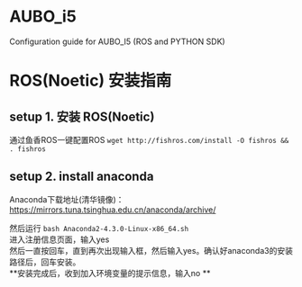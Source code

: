 # AUBO_i5
Configuration guide for AUBO_I5 (ROS and PYTHON SDK)

# ROS(Noetic) 安装指南

## setup 1. 安装 ROS(Noetic)
通过鱼香ROS一键配置ROS
`wget http://fishros.com/install -O fishros && . fishros`

## setup 2. install anaconda
Anaconda下载地址(清华镜像)：<https://mirrors.tuna.tsinghua.edu.cn/anaconda/archive/> 

然后运行
`bash Anaconda2-4.3.0-Linux-x86_64.sh`  
进入注册信息页面，输入yes   
然后一直按回车，直到再次出现输入框，然后输入yes。确认好anaconda3的安装路径后，回车安装。  
**安装完成后，收到加入环境变量的提示信息，输入no **
